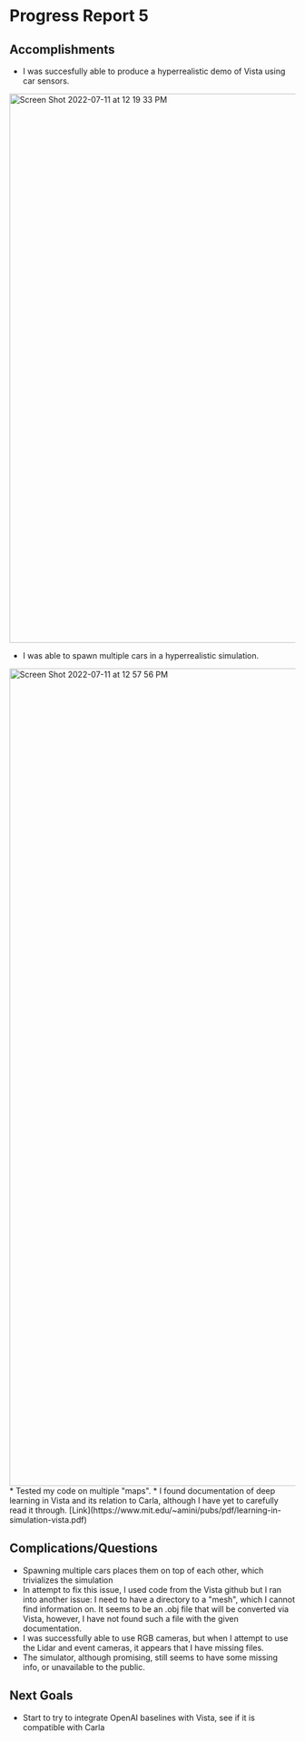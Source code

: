 # Progress Report 5
## Accomplishments
  * I was succesfully able to produce a hyperrealistic demo of Vista using car sensors.
  <img width="966" alt="Screen Shot 2022-07-11 at 12 19 33 PM" src="https://user-images.githubusercontent.com/73855373/178317718-5bd647c3-86a6-4d1e-934e-40e751e02c0d.png">

  * I was able to spawn multiple cars in a hyperrealistic simulation.
 <img width="1438" alt="Screen Shot 2022-07-11 at 12 57 56 PM" src="https://user-images.githubusercontent.com/73855373/178317972-0aaa055a-5773-4f55-b6ab-17795d6322fd.png">
  * Tested my code on multiple "maps".
  * I found documentation of deep learning in Vista and its relation to Carla, although I have yet to carefully read it through. [Link](https://www.mit.edu/~amini/pubs/pdf/learning-in-simulation-vista.pdf)
   
## Complications/Questions
  * Spawning multiple cars places them on top of each other, which trivializes the simulation
  * In attempt to fix this issue, I used code from the Vista github but I ran into another issue: I need to have a directory to a "mesh", which I cannot find information on. It seems to be an .obj file that will be converted via Vista, however, I have not found such a file with the given documentation. 
  * I was successfully able to use RGB cameras, but when I attempt to use the Lidar and event cameras, it appears that I have missing files. 
  * The simulator, although promising, still seems to have some missing info, or unavailable to the public. 
  
## Next Goals
  * Start to try to integrate OpenAI baselines with Vista, see if it is compatible with Carla
